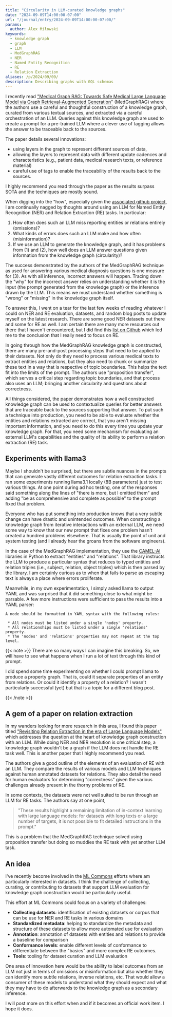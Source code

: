 ```yaml
---
title: "Circularity in LLM-curated knowledge graphs"
date: "2024-09-09T14:00:00-07:00"
url: "/journal/entry/2024-09-09T14:00:00-07:00/"
params:
  author: Alex Miłowski
keywords:
  - knowledge graph
  - graph
  - LLM
  - MedGraphRAG
  - NER
  - Named Entity Recognition
  - RE
  - Relation Extraction
aliases: /p/2024/09/09/
description: Describing graphs with GQL schemas
---
```


I recently read ["Medical Graph RAG: Towards Safe Medical Large Language Model via Graph Retrieval-Augmented Generation"](https://arxiv.org/abs/2408.04187)
(MedGraphRAG) where the authors use a careful and thoughtful construction of a knowledge graph, curated from various textual sources, and extracted via a careful 
orchestration of an LLM. Queries against this knowledge graph are used to create a prompt for a pre-trained LLM where a clever use of 
tagging allows the answer to be traceable back to the sources. 

The paper details several innovations: 

 * using layers in the graph to represent different sources of data, 
 * allowing the layers to represent data with different update cadences and characteristics (e.g., patient data, medical research texts, or reference material)
 * careful use of tags to enable the traceability of the results back to the sources. 
 
I highly recommend you read through the paper as the results surpass SOTA and the techniques are mostly sound.

When digging into the "how", especially given the [associated github project](https://github.com/MedicineToken/Medical-Graph-RAG), I am
continually nagged by thoughts around using an LLM for Named Entity Recognition (NER) and Relation Extraction (RE) tasks. In particular:

 1. How often does such an LLM miss reporting entities or relations entirely (omissions)?
 2. What kinds of errors does such an LLM make and how often (misinformation)?
 3. If we use an LLM to generate the knowledge graph, and it has problems from (1) and (2), how well does an LLM answer questions given information from the knowledge graph (circularity)?

The success demonstrated by the authors of the MedGraphRAG technique as used for answering various 
medical diagnosis questions is one measure for (3). As with all inference, incorrect answers will happen. Tracing
down the "why" for the incorrect answer relies on understanding whether it is the input (the prompt generated from the knowledge graph) or the inference
drawn by the LLM. This means we must understand whether something is "wrong" or "missing" in the knowledge graph itself.

To answer this, I went on a tear for the last few weeks of reading whatever I could on NER and RE evaluation, datasets, and random 
blog posts to update myself on the latest research. There are some good NER datasets out there and some for RE as well. I am certain there
are many more resources out there that I haven't encountered, but I did find this
[list on Github](https://github.com/juand-r/entity-recognition-datasets) which led me to the conclusion that I really need to
focus on RE.

In going through how the MedGraphRAG knowledge graph is constructed, there are many pre-and-post processing steps that need to be applied to their datasets. 
Not only do they need to process various medical texts to extract entities and relations, but they also need to chunk or 
summarize these text in a way that is respective of topic boundaries. This helps the text fit into the limits of the prompt. The authors use "proposition transfer", which serves a 
critical step regarding topic boundaries, and that process also uses an LLM; bringing another circularity and questions about correctness.

All things considered, the paper demonstrates how a well constructed knowledge graph can be used to contextualize
queries for better answers that are traceable back to the sources supporting that answer. To put such a technique into
production, you need to be able to evaluate whether the entities and relations extracted are correct, that you aren't
missing important information, and you need to do this every time you update your knowledge graph. For that, you need 
some mechanism for evaluating an external LLM's capabilities and the quality
of its ability to perform a relation extraction (RE) task.

## Experiments with llama3

Maybe I shouldn't be surprised, but there are subtle nuances in the prompts that can generate
vastly different outcomes for relation extraction tasks. I ran some experiments running llama3.1 locally (8B parameters)
just to test various things. At one point during ad hoc testing, one of the responses said something along the
lines of "there is more, but I omitted them" and adding "be as comprehensive and complete as possible" to the prompt
fixed that problem.

Everyone who has put something into production knows that a very subtle change can have drastic and unintended
outcomes. When constructing a knowledge graph from iterative interactions with an external LLM, we need some way to
know that our new prompt that fixes one problem hasn't created a hundred problems elsewhere. That is usually the
point of unit and system testing (and I already hear the groans from the software engineers).

In the case of the MedGraphRAG implementation, they use the [CAMEL-AI](https://www.camel-ai.org) libraries
in Python to extract "entities" and "relations". That library instructs the LLM to produce a particular syntax
that reduces to typed entities and relation triples (i.e., subject, relation, object triples) which is then
parsed by the library. I am certainly curious as to when that fails to parse as escaping text is always
a place where errors proliferate.

Meanwhile, in my own experimentation, I simply asked llama to output YAML and was surprised that it did something
close to what might be parsable. A few more instructions were sufficient to pass the results into a YAML
parser:

```
A node should be formatted in YAML syntax with the following rules:

 * All nodes must be listed under a single 'nodes' property. 
 * All relationships must be listed under a single 'relations' property.
 * The 'nodes' and 'relations' properties may not repeat at the top level.
```

{{< note >}}
There are so many ways I can imagine this breaking. So, we will have to see what happens when I run a lot of text
through this kind of prompt.

I did spend some time experimenting on whether I could prompt llama to produce a property graph. That is, could it
separate properties of an entity from relations. Or could it identify a property of a relation? I wasn't particularly successful (yet) but that is a topic
for a different blog post.

{{< /note >}}


## A gem of a paper on relation extraction

In my wanders looking for more research in this area, I found this paper titled ["Revisiting Relation Extraction in the era of Large Language Models"](https://arxiv.org/abs/2305.05003) which addresses the question at the heart of knowledge graph construction with an LLM. While doing NER and NER resolution is one critical step, a knowledge
graph wouldn't be a graph if the LLM does not handle the RE task well. This is another paper that I highly recommend
you read.

The authors give a good outline of the elements of an evaluation of RE with an LLM. They compare the results of various models
and LLM techniques against human annotated datasets for relations. They also detail the need for human evaluators for determining "correctness"
given the various challenges already present in the thorny problems of RE.

In some contexts, the datasets were not well suited to be run through an LLM for RE tasks. The authors say at one point,

> "These results highlight a remaining limitation of in-context learning with large language models: for datasets with long 
> texts or a large number of targets, it is not possible to fit detailed instructions in the prompt."

This is a problem that the MedGraphRAG technique solved using proposition transfer but doing so muddies the RE task with yet
another LLM task.

## An idea

I've recently become involved in the [ML Commons](https://mlcommons.org) efforts where am particularly interested in
datasets. I think the challenge of collecting, curating, or contributing to datasets that support
LLM evaluation for knowledge graph construction would be particularly useful.

This effort at ML Commons could focus on a variety of challenges:

 * **Collecting datasets**: identification of existing datasets or corpus that can be use for NER and RE tasks in various domains
 * **Standardized metadata**: helping to standardize the metadata and structure of these datasets to allow more automated use for evaluation
 * **Annotation**: annotation of datasets with entities and relations to provide a baseline for comparison
 * **Conformance levels**: enable different levels of conformance to differentiate between the "basics" and more complex RE outcomes.
 * **Tools**: tooling for dataset curation and LLM evaluation

One area of innovation here would be the ability to label outcomes from an LLM not just in terms of omissions or misinformation but also
whether they can identify more subtle relations, inverse relations, etc. That would allow a consumer of these models
to understand what they should expect and what they may have to do afterwards to the knowledge graph as a secondary inference.

I will post more on this effort when and if it becomes an official work item. I hope it does.